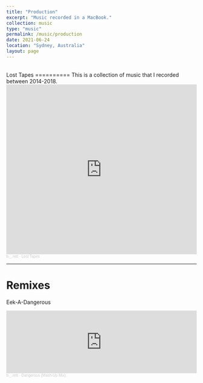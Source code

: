 ```yaml
---
title: "Production"
excerpt: "Music recorded in a MacBook."
collection: music
type: "music" 
permalink: /music/production
date: 2021-06-24
location: "Sydney, Australia"
layout: page
---
```


<br/>
Lost Tapes
==========
This is a collection of music that I recorded between 2014-2018.

<iframe width="100%" height="450" scrolling="no" frameborder="no" allow="autoplay" src="https://w.soundcloud.com/player/?url=https%3A//api.soundcloud.com/playlists/1276219354&color=%23560f0c&auto_play=false&hide_related=false&show_comments=true&show_user=true&show_reposts=false&show_teaser=true"></iframe><div style="font-size: 10px; color: #cccccc;line-break: anywhere;word-break: normal;overflow: hidden;white-space: nowrap;text-overflow: ellipsis; font-family: Interstate,Lucida Grande,Lucida Sans Unicode,Lucida Sans,Garuda,Verdana,Tahoma,sans-serif;font-weight: 100;"><a href="https://soundcloud.com/where-is-brett" title="b._.rett" target="_blank" style="color: #cccccc; text-decoration: none;">b._.rett</a> · <a href="https://soundcloud.com/where-is-brett/sets/garageband-days" title="Lost Tapes" target="_blank" style="color: #cccccc; text-decoration: none;">Lost Tapes</a></div>

---

Remixes
=======

Eek-A-Dangerous

<iframe width="100%" height="166" scrolling="no" frameborder="no" allow="autoplay" src="https://w.soundcloud.com/player/?url=https%3A//api.soundcloud.com/tracks/1072718173&color=%23560f0c&auto_play=false&hide_related=false&show_comments=true&show_user=true&show_reposts=false&show_teaser=true"></iframe><div style="font-size: 10px; color: #cccccc;line-break: anywhere;word-break: normal;overflow: hidden;white-space: nowrap;text-overflow: ellipsis; font-family: Interstate,Lucida Grande,Lucida Sans Unicode,Lucida Sans,Garuda,Verdana,Tahoma,sans-serif;font-weight: 100;"><a href="https://soundcloud.com/where-is-brett" title="b._.rett" target="_blank" style="color: #cccccc; text-decoration: none;">b._.rett</a> · <a href="https://soundcloud.com/where-is-brett/dangerous-mash-up-mix" title="Dangerous (Mash-Up Mix)" target="_blank" style="color: #cccccc; text-decoration: none;">Dangerous (Mash-Up Mix)</a></div>